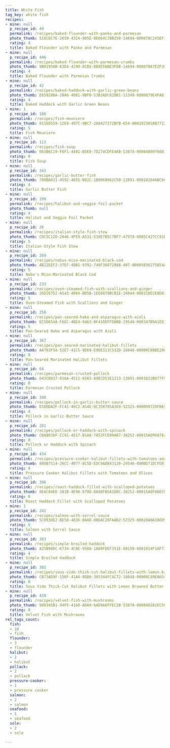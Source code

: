```yaml
---
title: White Fish
tag_key: white fish
recipes:
- mine: null
  p_recipe_id: 49
  permalink: /recipes/baked-flounder-with-panko-and-parmesan
  photo_thumb: 518CDC7E-2659-4324-985E-0E664C78B250-14694-000078C245EF1A9A.jpg
  rating: 4
  title: Baked Flounder with Panko and Parmesan
- mine: null
  p_recipe_id: 446
  permalink: /recipes/baked-flounder-with-parmesan-crumbs
  photo_thumb: 9B01950B-A3D4-4290-8CB5-8B8E56BE3F0B-14694-000078A7E2F359A5.jpg
  rating: 4
  title: Baked Flounder with Parmesan Crumbs
- mine: null
  p_recipe_id: 42
  permalink: /recipes/baked-haddock-with-garlic-green-beans
  photo_thumb: E65828BA-28A6-4081-9BF0-53B3ADC82DB1-11348-0000079E4FAD199F.jpg
  rating: 4
  title: Baked Haddock with Garlic Green Beans
- mine: 1
  p_recipe_id: 188
  permalink: /recipes/fish-meuniere
  photo_thumb: 651ED559-12E8-497C-9BC7-2A8427272BFB-654-0001923A58B77236.jpg
  rating: 5
  title: Fish Meuniere
- mine: null
  p_recipe_id: 113
  permalink: /recipes/fish-soup
  photo_thumb: 083B6C19-F6F1-4481-B5E0-7D274CDFE48B-53878-00004809766D18D9.jpg
  rating: 0
  title: Fish Soup
- mine: null
  p_recipe_id: 343
  permalink: /recipes/garlic-butter-fish
  photo_thumb: 700BA031-4592-4855-B02C-1B0068662C50-13891-00010264ABC6C295.jpg
  rating: 4
  title: Garlic Butter Fish
- mine: null
  p_recipe_id: 199
  permalink: /recipes/halibut-and-veggie-foil-packet
  photo_thumb: null
  rating: 4
  title: Halibut and Veggie Foil Packet
- mine: null
  p_recipe_id: 26
  permalink: /recipes/italian-style-fish-stew
  photo_thumb: CDC5C12D-2646-4FE9-A531-510E7B5C7BF7-47978-0005C427CC91B7BA.jpg
  rating: 5
  title: Italian-Style Fish Stew
- mine: null
  p_recipe_id: 269
  permalink: /recipes/nobus-miso-marinated-black-cod
  photo_thumb: AB22EEF2-37D7-48B1-9392-746F36072988-407-00005036275B54A3.jpg
  rating: 5
  title: Nobu's Miso-Marinated Black Cod
- mine: null
  p_recipe_id: 233
  permalink: /recipes/oven-steamed-fish-with-scallions-and-ginger
  photo_thumb: 26D26752-A543-4064-BD5B-1EE6079BCB1E-16044-000318D2E0D01B64.jpg
  rating: 5
  title: Oven-Steamed Fish with Scallions and Ginger
- mine: null
  p_recipe_id: 250
  permalink: /recipes/pan-seared-hake-and-asparagus-with-aioli
  photo_thumb: EC5D654A-F6EC-4BE4-9463-BF410DFFD0BB-29546-000347B9A1D539FD.jpg
  rating: 5
  title: Pan-Seared Hake and Asparagus with Aioli
- mine: null
  p_recipe_id: 367
  permalink: /recipes/pan-seared-marinated-halibut-fillets
  photo_thumb: AA763F5A-52E7-41C5-9D69-E96E313C532D-18848-00000C88BE20092E.jpg
  rating: 0
  title: Pan-Seared Marinated Halibut Fillets
- mine: null
  p_recipe_id: 64
  permalink: /recipes/parmesan-crusted-pollock
  photo_thumb: 643CD037-016A-4511-8565-A9ECD53E1213-13891-0001022B077F58D3.jpg
  rating: 0
  title: Parmesan Crusted Pollock
- mine: null
  p_recipe_id: 348
  permalink: /recipes/pollock-in-garlic-butter-sauce
  photo_thumb: E58DDA2F-FC41-46C2-A54E-8C350705A369-52325-000099720FB65819.jpg
  rating: 4
  title: Pollock in Garlic-Butter Sauce
- mine: null
  p_recipe_id: 281
  permalink: /recipes/pollock-or-haddock-with-spinach
  photo_thumb: C0A8036F-CC91-4817-B1A0-7853FCE09AB7-38252-00015A09687E4301.jpg
  rating: 0
  title: Pollock or Haddock with Spinach
- mine: null
  p_recipe_id: 434
  permalink: /recipes/pressure-cooker-halibut-fillets-with-tomatoes-and-olives
  photo_thumb: 080B7514-26CC-4B77-8C5D-EDC9ADB43130-29546-0000D71DCFD9169E.jpg
  rating: 4
  title: Pressure Cooker Halibut Fillets with Tomatoes and Olives
- mine: null
  p_recipe_id: 396
  permalink: /recipes/roast-haddock-fillet-with-scalloped-potatoes
  photo_thumb: 8EAC04EE-381B-4E90-878D-8A98FB5A1DBC-38252-00015A0F86ECD249.jpg
  rating: 0
  title: Roast Haddock Fillet with Scalloped Potatoes
- mine: 1
  p_recipe_id: 241
  permalink: /recipes/salmon-with-sorrel-sauce
  photo_thumb: 5C093DE2-BE50-4836-B8AD-0BDAC26FAAB2-52325-00028A0A38ED9667.jpg
  rating: 5
  title: Salmon with Sorrel Sauce
- mine: null
  p_recipe_id: 383
  permalink: /recipes/simple-broiled-haddock
  photo_thumb: A25B96DC-6734-4C8E-958A-1A89FDEF351E-89150-0001914F1AF77676.jpg
  rating: 4
  title: Simple Broiled Haddock
- mine: null
  p_recipe_id: 381
  permalink: /recipes/sous-vide-thick-cut-halibut-fillets-with-lemon-browned-butter
  photo_thumb: CB73AD9F-156F-41A4-8DB0-385344FC4C72-18848-00000C89EA654957.jpg
  rating: 0
  title: Sous Vide Thick-Cut Halibut Fillets with Lemon Browned Butter
- mine: null
  p_recipe_id: 439
  permalink: /recipes/velvet-fish-with-mushrooms
  photo_thumb: 988345B1-94F5-4160-ADA9-6AD9A6FFEC2B-53878-0000482A1EC5C6A1.jpg
  rating: 0
  title: Velvet Fish with Mushrooms
rel_tags_count:
  fish:
  - 18
  - fish
  flounder:
  - 3
  - flounder
  halibut:
  - 2
  - halibut
  pollack:
  - 2
  - pollack
  pressure-cooker:
  - 1
  - pressure cooker
  salmon:
  - 2
  - salmon
  seafood:
  - 1
  - seafood
  sole:
  - 2
  - sole

---
```

